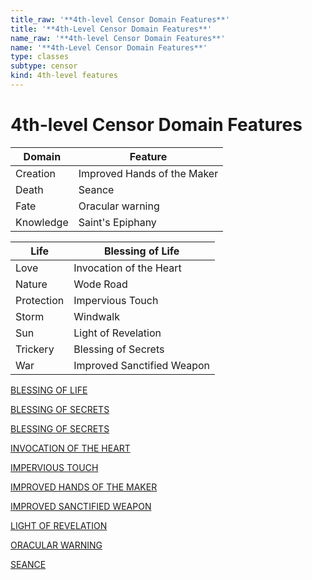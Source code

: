 ```yaml
---
title_raw: '**4th-level Censor Domain Features**'
title: '**4th-Level Censor Domain Features**'
name_raw: '**4th-level Censor Domain Features**'
name: '**4th-Level Censor Domain Features**'
type: classes
subtype: censor
kind: 4th-level features
---
```


# **4th-level Censor Domain Features**

| Domain    | Feature                     |
| --------- | --------------------------- |
| Creation  | Improved Hands of the Maker |
| Death     | Seance                      |
| Fate      | Oracular warning            |
| Knowledge | Saint's Epiphany            |

| Life       | Blessing of Life           |
| ---------- | -------------------------- |
| Love       | Invocation of the Heart    |
| Nature     | Wode Road                  |
| Protection | Impervious Touch           |
| Storm      | Windwalk                   |
| Sun        | Light of Revelation        |
| Trickery   | Blessing of Secrets        |
| War        | Improved Sanctified Weapon |

[BLESSING OF LIFE](./Blessing%20Of%20Life.md)

[BLESSING OF SECRETS](./Blessing%20Of%20Secrets.md)

[BLESSING OF SECRETS](./Blessing%20Of%20Secrets.md)

[INVOCATION OF THE HEART](./Invocation%20Of%20The%20Heart.md)

[IMPERVIOUS TOUCH](./Impervious%20Touch.md)

[IMPROVED HANDS OF THE MAKER](./Improved%20Hands%20Of%20The%20Maker.md)

[IMPROVED SANCTIFIED WEAPON](./Improved%20Sanctified%20Weapon.md)

[LIGHT OF REVELATION](./Light%20Of%20Revelation.md)

[ORACULAR WARNING](./Oracular%20Warning.md)

[SEANCE](./Seance.md)
